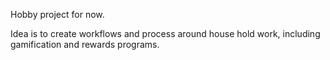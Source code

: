 Hobby project for now.

Idea is to create workflows and process around house hold work, including gamification and rewards programs.
